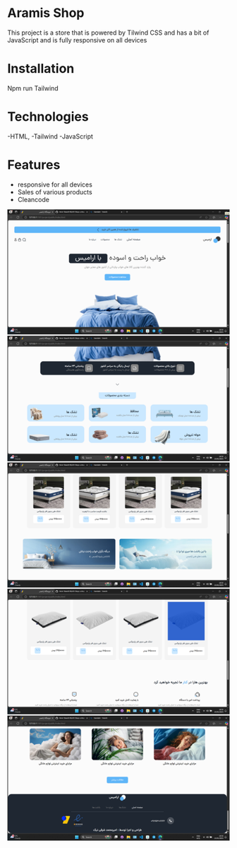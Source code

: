 # Aramis Shop
This project is a store that is powered by Tilwind CSS and has a bit of JavaScript and is fully responsive on all devices
# Installation 
Npm run Tailwind 

# Technologies
-HTML, 
-Tailwind
-JavaScript
#   Features
- responsive for all devices
- Sales of various products
- Cleancode   
<img src="/Demo-img/Screenshot (126).png">
<img src="/Demo-img/Screenshot (127).png">
<img src="/Demo-img/Screenshot (128).png">
<img src="/Demo-img/Screenshot (129).png">
<img src="/Demo-img/Screenshot (130).png">